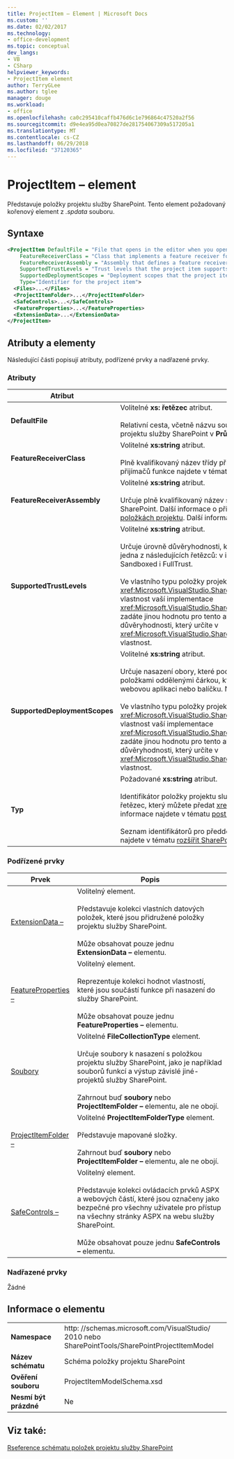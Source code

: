 ```yaml
---
title: ProjectItem – Element | Microsoft Docs
ms.custom: ''
ms.date: 02/02/2017
ms.technology:
- office-development
ms.topic: conceptual
dev_langs:
- VB
- CSharp
helpviewer_keywords:
- ProjectItem element
author: TerryGLee
ms.author: tglee
manager: douge
ms.workload:
- office
ms.openlocfilehash: ca0c295410caffb476d6c1e796864c47520a2f56
ms.sourcegitcommit: d9e4ea95d0ea70827de281754067309a517205a1
ms.translationtype: MT
ms.contentlocale: cs-CZ
ms.lasthandoff: 06/29/2018
ms.locfileid: "37120365"
---
```

# <a name="projectitem-element"></a>ProjectItem – element
  Představuje položky projektu služby SharePoint. Tento element požadovaný kořenový element z *.spdata* souboru.  
  
## <a name="syntax"></a>Syntaxe  
  
```xml  
<ProjectItem DefaultFile = "File that opens in the editor when you open the project item"  
    FeatureReceiverClass = "Class that implements a feature receiver for the project item"  
    FeatureReceiverAssembly = "Assembly that defines a feature receiver for the project item"  
    SupportedTrustLevels = "Trust levels that the project item supports"  
    SupportedDeploymentScopes = "Deployment scopes that the project item supports"  
    Type="Identifier for the project item">  
  <Files>...</Files>  
  <ProjectItemFolder>...</ProjectItemFolder>  
  <SafeControls>...</SafeControls>  
  <FeatureProperties>...</FeatureProperties>  
  <ExtensionData>...</ExtensionData>  
</ProjectItem>  
```  
  
## <a name="attributes-and-elements"></a>Atributy a elementy
 Následující části popisují atributy, podřízené prvky a nadřazené prvky.  
  
### <a name="attributes"></a>Atributy  
  
|Atribut|Popis|  
|---------------|-----------------|  
|**DefaultFile**|Volitelné **xs: řetězec** atribut.<br /><br /> Relativní cesta, včetně názvu souboru, soubor, který se otevře v editoru Visual Studio se při otevření položky projektu služby SharePoint v **Průzkumníku řešení**. Cesta je relativní ze složky, která obsahuje *.spdata* souboru.|  
|**FeatureReceiverClass**|Volitelné **xs:string** atribut.<br /><br /> Plně kvalifikovaný název třídy příjemce funkce pro tuto položku projektu služby SharePoint. Další informace o přijímačů funkce najdete v tématu [poskytují informace o balení a nasazení v položkách projektu](../sharepoint/providing-packaging-and-deployment-information-in-project-items.md).|  
|**FeatureReceiverAssembly**|Volitelné **xs:string** atribut.<br /><br /> Určuje plně kvalifikovaný název sestavení, který definuje příjemce funkce pro tuto položku projektu služby SharePoint. Další informace o přijímačů funkce najdete v tématu [poskytují informace o balení a nasazení v položkách projektu](../sharepoint/providing-packaging-and-deployment-information-in-project-items.md). Další informace o názvech plně kvalifikovaný najdete v tématu [názvy sestavení](/dotnet/framework/app-domains/assembly-names).|  
|**SupportedTrustLevels**|Volitelné **xs:string** atribut.<br /><br /> Určuje úrovně důvěryhodnosti, které podporuje této položky projektu služby SharePoint. Tato hodnota může být jedna z následujících řetězců: v izolovaném prostoru, FullTrust, nebo všechny. Hodnota všechny určuje Sandboxed i FullTrust.<br /><br /> Ve vlastního typu položky projektu SharePoint, odpovídá hodnota tohoto atributu na hodnotu, která přiřadíte <xref:Microsoft.VisualStudio.SharePoint.ISharePointProjectItemTypeDefinition.SupportedTrustLevels%2A> vlastnost vaší implementace <xref:Microsoft.VisualStudio.SharePoint.ISharePointProjectItemTypeProvider.InitializeType%2A> metoda. Pokud zadáte jinou hodnotu pro tento atribut, Visual Studio přepíše hodnotu tak, aby určuje stejnou úroveň důvěryhodnosti, který určíte v <xref:Microsoft.VisualStudio.SharePoint.ISharePointProjectItemTypeDefinition.SupportedTrustLevels%2A> vlastnost.|  
|**SupportedDeploymentScopes**|Volitelné **xs:string** atribut.<br /><br /> Určuje nasazení obory, které podporuje této položky projektu služby SharePoint. Tato hodnota je řetězec s položkami oddělenými čárkou, který se skládá z nejméně jedna z následujících řetězců: farma, server, Web, webovou aplikaci nebo balíčku. Například: `Web, Site`<br /><br /> Ve vlastního typu položky projektu SharePoint, odpovídá hodnota tohoto atributu na hodnotu, která přiřadíte <xref:Microsoft.VisualStudio.SharePoint.ISharePointProjectItemTypeDefinition.SupportedDeploymentScopes%2A> vlastnost vaší implementace <xref:Microsoft.VisualStudio.SharePoint.ISharePointProjectItemTypeProvider.InitializeType%2A> metoda. Pokud zadáte jinou hodnotu pro tento atribut, Visual Studio přepíše hodnotu tak, aby určuje stejnou úroveň důvěryhodnosti, který určíte v <xref:Microsoft.VisualStudio.SharePoint.ISharePointProjectItemTypeDefinition.SupportedDeploymentScopes%2A> vlastnost.|  
|**Typ**|Požadované **xs:string** atribut.<br /><br /> Identifikátor položky projektu služby SharePoint. V vlastního typu položky projektu SharePoint, je identifikátor řetězec, který můžete předat <xref:Microsoft.VisualStudio.SharePoint.SharePointProjectItemTypeAttribute>. Další informace najdete v tématu [postupy: definování typu položky projektu SharePoint](../sharepoint/how-to-define-a-sharepoint-project-item-type.md).<br /><br /> Seznam identifikátorů pro předdefinované položky projektu služby SharePoint, zahrnutá v sadě Visual Studio najdete v tématu [rozšířit SharePoint – položky projektu](../sharepoint/extending-sharepoint-project-items.md).|  
  
### <a name="child-elements"></a>Podřízené prvky
  
|Prvek|Popis|  
|-------------|-----------------|  
|[ExtensionData –](../sharepoint/extensiondata-element.md)|Volitelný element.<br /><br /> Představuje kolekci vlastních datových položek, které jsou přidružené položky projektu služby SharePoint.<br /><br /> Může obsahovat pouze jednu **ExtensionData –** elementu.|  
|[FeatureProperties –](../sharepoint/featureproperties-element.md)|Volitelný element.<br /><br /> Reprezentuje kolekci hodnot vlastností, které jsou součástí funkce při nasazení do služby SharePoint.<br /><br /> Může obsahovat pouze jednu **FeatureProperties –** elementu.|  
|[Soubory](../sharepoint/files-element.md)|Volitelné **FileCollectionType** element.<br /><br /> Určuje soubory k nasazení s položkou projektu služby SharePoint, jako je například souborů funkcí a výstup závislé jiné-projektů služby SharePoint.<br /><br /> Zahrnout buď **soubory** nebo **ProjectItemFolder –** elementu, ale ne obojí.|  
|[ProjectItemFolder –](../sharepoint/projectitemfolder-element.md)|Volitelné **ProjectItemFolderType** element.<br /><br /> Představuje mapované složky.<br /><br /> Zahrnout buď **soubory** nebo **ProjectItemFolder –** elementu, ale ne obojí.|  
|[SafeControls –](../sharepoint/safecontrols-element.md)|Volitelný element.<br /><br /> Představuje kolekci ovládacích prvků ASPX a webových částí, které jsou označeny jako bezpečné pro všechny uživatele pro přístup na všechny stránky ASPX na webu služby SharePoint.<br /><br /> Může obsahovat pouze jednu **SafeControls –** elementu.|  
  
### <a name="parent-elements"></a>Nadřazené prvky
 Žádné  
  
## <a name="element-information"></a>Informace o elementu
  
|||  
|-|-|  
|**Namespace**|http<nolink>: //schemas.microsoft.com/VisualStudio/<br>2010 nebo SharePointTools/SharePointProjectItemModel|  
|**Název schématu**|Schéma položky projektu SharePoint|  
|**Ověření souboru**|ProjectItemModelSchema.xsd|  
|**Nesmí být prázdné**|Ne|  
  
## <a name="see-also"></a>Viz také:
[Rseference schématu položek projektu služby SharePoint](../sharepoint/sharepoint-project-item-schema-reference.md)  
  
